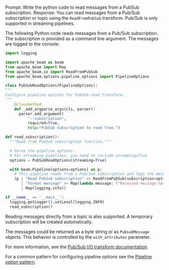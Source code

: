 Prompt:
Write the python code to read messages from a PubSub subscription.
Response:
You can read messages from a Pub/Sub subscription or topic using the `ReadFromPubSub` transform. Pub/Sub is only supported in streaming pipelines.

The following Python code reads messages from a Pub/Sub subscription. The subscription is provided as a command line argument. The messages are logged to the console:

```python
import logging

import apache_beam as beam
from apache_beam import Map
from apache_beam.io import ReadFromPubSub
from apache_beam.options.pipeline_options import PipelineOptions

class PubSubReadOptions(PipelineOptions):
"""
Configure pipeline options for PubSub read transform.
"""
    @classmethod
    def _add_argparse_args(cls, parser):
      parser.add_argument(
          "--subscription",
          required=True,
          help="PubSub subscription to read from.")

def read_subscription():
  """Read from PubSub subscription function."""

  # Parse the pipeline options.
  # For streaming pipelines, you need to include streaming=True
  options = PubSubReadOptions(streaming=True)

  with beam.Pipeline(options=options) as p:
    # This pipeline reads from a Pub/Sub subscription and logs the messages to the console.
    (p | "Read PubSub subscription" >> ReadFromPubSub(subscription=options.subscription)
       | "Format message" >> Map(lambda message: f"Received message:\n{message}\n")
       | Map(logging.info))

if __name__ == '__main__':
  logging.getLogger().setLevel(logging.INFO)
  read_subscription()

```
Reading messages directly from a topic is also supported. A temporary subscription will be created automatically.

The messages could be returned as a byte string or as `PubsubMessage` objects. This behavior is controlled by the `with_attributes` parameter.

For more information, see the [Pub/Sub I/O transform documentation](https://beam.apache.org/releases/pydoc/current/apache_beam.io.gcp.pubsub.html).

For a common pattern for configuring pipeline options see the [Pipeline option pattern](https://beam.apache.org/documentation/patterns/pipeline-options/).
